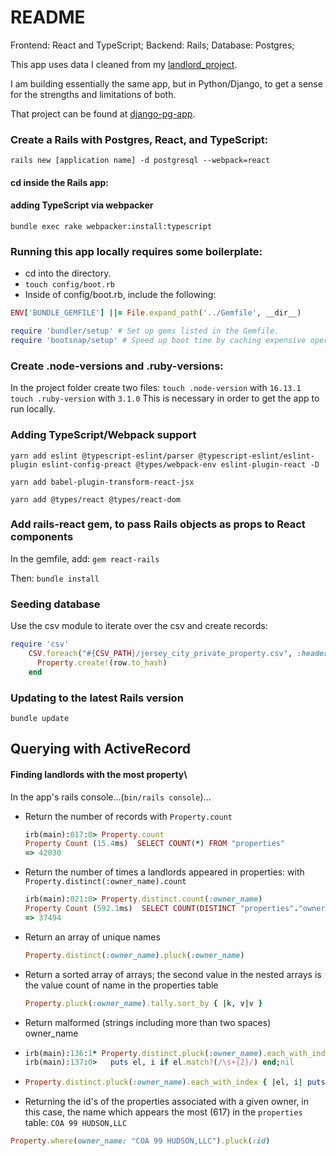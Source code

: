 # README

Frontend: React and TypeScript;
Backend: Rails;
Database: Postgres;

This app uses data I cleaned from my [landlord_project](https://github.com/kylemichaelreaves/landlord_data).

I am building essentially the same app, but in Python/Django, to get a sense for the strengths and limitations of both.

That project can be found at [django-pg-app](https://github.com/kylemichaelreaves/django-pg-app).

### Create a Rails with Postgres, React, and TypeScript:

```
rails new [application name] -d postgresql --webpack=react
```

#### cd inside the Rails app:

#### adding TypeScript via webpacker

```
bundle exec rake webpacker:install:typescript
```

### Running this app locally requires some boilerplate:

- cd into the directory.
- `touch config/boot.rb`
- Inside of config/boot.rb, include the following:

```ruby
ENV['BUNDLE_GEMFILE'] ||= File.expand_path('../Gemfile', __dir__)

require 'bundler/setup' # Set up gems listed in the Gemfile.
require 'bootsnap/setup' # Speed up boot time by caching expensive operations.
```

### Create .node-versions and .ruby-versions:

In the project folder create two files:
`touch .node-version` with `16.13.1`
`touch .ruby-version` with `3.1.0`
This is necessary in order to get the app to run locally.

### Adding TypeScript/Webpack support

```
yarn add eslint @typescript-eslint/parser @typescript-eslint/eslint-plugin eslint-config-preact @types/webpack-env eslint-plugin-react -D
```

```
yarn add babel-plugin-transform-react-jsx
```

```
yarn add @types/react @types/react-dom
```

### Add rails-react gem, to pass Rails objects as props to React components

In the gemfile, add: `gem react-rails`

Then: `bundle install`

### Seeding database

Use the csv module to iterate over the csv and create records:

```ruby
require 'csv'
    CSV.foreach("#{CSV_PATH}/jersey_city_private_property.csv", :headers => true) do |row|
      Property.create!(row.to_hash)
    end
```
### Updating to the latest Rails version
```
bundle update
```
## Querying with ActiveRecord

#### Finding landlords with the most property\
In the app's rails console…(`bin/rails console`)…
- Return the number of records with `Property.count`
  ```ruby
  irb(main):017:0> Property.count
  Property Count (15.4ms)  SELECT COUNT(*) FROM "properties"
  => 42030
  ```
- Return the number of times a landlords appeared in properties: with `Property.distinct(:owner_name).count`
  ```ruby
  irb(main):021:0> Property.distinct.count(:owner_name)
  Property Count (592.1ms)  SELECT COUNT(DISTINCT "properties"."owner_name") FROM "properties"
  => 37494
  ```
- Return an array of unique names
  ```ruby
  Property.distinct(:owner_name).pluck(:owner_name)
  ```
- Return a sorted array of arrays; the second value in the nested arrays is the value count of name in the properties table
  ```ruby
  Property.pluck(:owner_name).tally.sort_by { |k, v|v }
  ```
- Return malformed (strings including more than two spaces) owner_name

- ```ruby
  irb(main):136:1* Property.distinct.pluck(:owner_name).each_with_index do |el, i|
  irb(main):137:0>   puts el, i if el.match?(/\s+{2}/) end;nil
  ```

- ```ruby
  Property.distinct.pluck(:owner_name).each_with_index { |el, i| puts el, i if el.match?(/\s+{2}/) }.to_h;nil
  ```

- Returning the id's of the properties associated with a given owner, in this case, the name which appears the most (617) in the `properties` table: `COA 99 HUDSON,LLC`
```ruby
Property.where(owner_name: "COA 99 HUDSON,LLC").pluck(:id)
```
